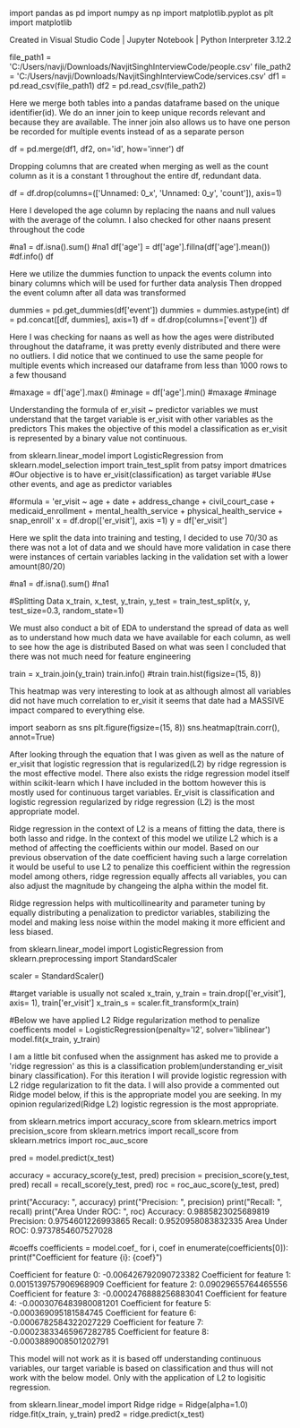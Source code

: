 import pandas as pd
import numpy as np
import matplotlib.pyplot as plt
import matplotlib

Created in Visual Studio Code | Jupyter Notebook | Python Interpreter 3.12.2

file_path1 = 'C:/Users/navji/Downloads/NavjitSinghInterviewCode/people.csv'
file_path2 = 'C:/Users/navji/Downloads/NavjitSinghInterviewCode/services.csv'
df1 = pd.read_csv(file_path1)
df2 = pd.read_csv(file_path2)




Here we merge both tables into a pandas dataframe based on the unique identifier(id). 
We do an inner join to keep unique records relevant and because they are available.
The inner join also allows us to have one person be recorded for multiple events instead of as a separate person

df = pd.merge(df1, df2, on='id', how='inner')
df

Dropping columns that are created when merging as well as the count column as it is a constant 1 throughout the entire df, redundant data.

df = df.drop(columns=(['Unnamed: 0_x', 'Unnamed: 0_y', 'count']), axis=1)






Here I developed the age column by replacing the naans and null values with the average of the column. I also checked for other naans present throughout the code

#na1 = df.isna().sum()
#na1
df['age'] = df['age'].fillna(df['age'].mean())
#df.info()
df






Here we utilize the dummies function to unpack the events column into binary columns which will be used for further data analysis
Then dropped the event column after all data was transformed

dummies = pd.get_dummies(df['event'])
dummies = dummies.astype(int)
df = pd.concat([df, dummies], axis=1)
df = df.drop(columns=['event'])
df






Here I was checking for naans as well as how the ages were distributed throughout the dataframe, it was pretty evenly distributed and there were no outliers.
I did notice that we continued to use the same people for multiple events which increased our dataframe from less than 1000 rows to a few thousand

#maxage = df['age'].max()
#minage = df['age'].min()
#maxage
#minage







Understanding the formula of er_visit ~ predictor variables we must understand that the target variable is er_visit with other variables as the predictors
This makes the objective of this model a classification as er_visit is represented by a binary value not continuous.

from sklearn.linear_model import LogisticRegression
from sklearn.model_selection import train_test_split
from patsy import dmatrices
#Our objective is to have er_visit(classification) as target variable
#Use other events, and age as predictor variables


#formula = 'er_visit ~ age + date + address_change + civil_court_case + medicaid_enrollment + mental_health_service + physical_health_service + snap_enroll'
x = df.drop(['er_visit'], axis =1)
y = df['er_visit']







Here we split the data into training and testing, 
I decided to use 70/30 as there was not a lot of data and we should have more validation in case there were instances of certain variables 
lacking in the validation set with a lower amount(80/20)

#na1 = df.isna().sum()
#na1

#Splitting Data
x_train, x_test, y_train, y_test = train_test_split(x, y, test_size=0.3, random_state=1)





We must also conduct a bit of EDA to understand the spread of data as well as to understand how much data we have available for each column, as well to see how the age is distributed
Based on what was seen I concluded that there was not much need for feature engineering

train = x_train.join(y_train)
train.info()
#train
train.hist(figsize=(15, 8))





This heatmap was very interesting to look at as although almost all variables did not have much correlation to er_visit it seems that date had a MASSIVE impact compared to everything else.

import seaborn as sns
plt.figure(figsize=(15, 8))
sns.heatmap(train.corr(), annot=True)





After looking through the equation that I was given as well as the nature of er_visit that logistic regression that is regularized(L2) by ridge regression is the most effective model.
There also exists the ridge regression model itself within scikit-learn which I have included in the bottom however this is mostly used for continuous target variables.
Er_visit is classification and logistic regression regularized by ridge regression (L2) is the most appropriate model. 

Ridge regression in the context of L2 is a means of fitting the data, there is both lasso and ridge. In the context of this model we utilize L2 which is a method of affecting the coefficients within our model. 
Based on our previous observation of the date coefficient having such a large correlation it would be useful to use L2 to penalize this coefficient within the regression model among others, 
ridge regression equally affects all variables, you can also adjust the magnitude by changeing the alpha within the model fit.

Ridge regression helps with multicollinearity and parameter tuning by equally distributing a penalization to predictor variables, stabilizing the model and making less noise within the model making it more efficient and less biased.

from sklearn.linear_model import LogisticRegression
from sklearn.preprocessing import StandardScaler

scaler = StandardScaler()

#target variable is usually not scaled
x_train, y_train = train.drop(['er_visit'], axis= 1), train['er_visit']
x_train_s = scaler.fit_transform(x_train)

#Below we have applied L2 Ridge regularization method to penalize coefficents
model = LogisticRegression(penalty='l2', solver='liblinear')
model.fit(x_train, y_train)








I am a little bit confused when the assignment has asked me to provide a 'ridge regression' as this is a classification problem(understanding er_visit binary classification). 
For this iteration I will provide logistic regression with L2 ridge regularization to fit the data. 
I will also provide a commented out Ridge model below, if this is the appropriate model you are seeking. 
In my opinion regularized(Ridge L2) logistic regression is the most appropriate.

from sklearn.metrics import accuracy_score
from sklearn.metrics import precision_score
from sklearn.metrics import recall_score
from sklearn.metrics import roc_auc_score

pred = model.predict(x_test)

accuracy = accuracy_score(y_test, pred)
precision = precision_score(y_test, pred)
recall = recall_score(y_test, pred)
roc = roc_auc_score(y_test, pred)

print("Accuracy: ", accuracy)
print("Precision: ", precision)
print("Recall: ", recall)
print("Area Under ROC: ", roc)
Accuracy:  0.9885823025689819
Precision:  0.9754601226993865
Recall:  0.9520958083832335
Area Under ROC:  0.9737854607527028

#coeffs
coefficients = model.coef_
for i, coef in enumerate(coefficients[0]):
    print(f"Coefficient for feature {i}: {coef}")

Coefficient for feature 0: -0.006426792090723382
Coefficient for feature 1: 0.0015139757906968909
Coefficient for feature 2: 0.09029655764465556
Coefficient for feature 3: -0.0002476888256883041
Coefficient for feature 4: -0.0003076483980081201
Coefficient for feature 5: -0.000369095181584745
Coefficient for feature 6: -0.0006782584322027229
Coefficient for feature 7: -0.00023833465967282785
Coefficient for feature 8: -0.0003889008501202791


This model will not work as it is based off understanding continuous variables, 
our target variable is based on classification and thus will not work with the below model. 
Only with the application of L2 to logisitic regression.


from sklearn.linear_model import Ridge
ridge = Ridge(alpha=1.0)
ridge.fit(x_train, y_train)
pred2 = ridge.predict(x_test)